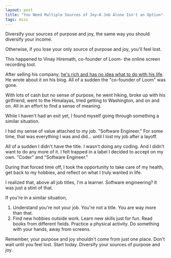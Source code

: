 ```yaml
---
layout: post
title: "You Need Multiple Sources of Joy—A Job Alone Isn't an Option"
tags: misc
---
```


Diversify your sources of purpose and joy, the same way you should diversify your income.

Otherwise, if you lose your only source of purpose and joy, you'll feel lost.

This happened to Vinay Hiremath, co-founder of Loom- the online screen recording tool. 

After selling his company, [he's rich and has no idea what to do with his life](https://vinay.sh/i-am-rich-and-have-no-idea-what-to-do-with-my-life/). He wrote about it on his blog. All of a sudden the "co-founder of Loom" was gone.

With lots of cash but no sense of purpose, he went hiking, broke up with his girlfriend, went to the Himalayas, tried getting to Washington, and on and on. All in an effort to find a sense of meaning.

While I haven't had an exit yet, I found myself going through something a similar situation.

I had my sense of value attached to my job. "Software Engineer." For some time, that was everything I was and did... until I lost my job after a layoff.

All of a sudden I didn't have the title. I wasn't doing any coding. And I didn't want to do any more of it. I felt trapped in a label I decided to accept on my own. "Coder" and "Software Engineer."

During that forced time off, I took the opportunity to take care of my health, get back to my hobbies, and reflect on what I truly wanted in life.

I realized that, above all job titles, I'm a learner. Software engineering? It was just a stint of that.

If you're in a similar situation, 
1. Understand you're not your job. You're not a title. You are way more than that.
2. Find new hobbies outside work. Learn new skills just for fun. Read books from different fields. Practice a physical activity. Do something with your hands, away from screens.

Remember, your purpose and joy shouldn't come from just one place. Don't wait until you feel lost. Start today. Diversify your sources of purpose and joy.
